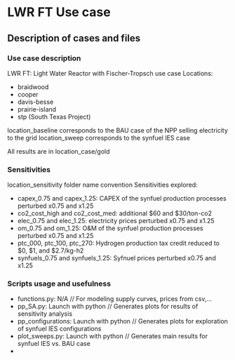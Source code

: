 # LWR FT Use case
## Description of cases and files
### Use case description
LWR FT: Light Water Reactor with Fischer-Tropsch use case
Locations: 
- braidwood
- cooper
- davis-besse
- prairie-island
- stp (South Texas Project)

location_baseline corresponds to the BAU case of the NPP selling electricity to the grid
location_sweep corresponds to the synfuel IES case

All results are in location_case/gold

### Sensitivities
location_sensitivity folder name convention
Sensitivities explored: 
- capex_0.75 and capex_1.25: CAPEX of the synfuel production processes perturbed x0.75 and x1.25
- co2_cost_high and co2_cost_med: additional $60 and $30/ton-co2
- elec_0.75 and elec_1.25: electricity prices perturbed x0.75 and x1.25
- om_0.75 and om_1.25: O&M of the synfuel production processes perturbed x0.75 and x1.25
- ptc_000, ptc_100, ptc_270: Hydrogen production tax credit reduced to $0, $1, and $2.7/kg-h2
- synfuels_0.75 and synfuels_1.25: Syfnuel prices perturbed x0.75 and x1.25

### Scripts usage and usefulness
- functions.py: N/A // For modeling supply curves, prices from csv,...
- pp_SA.py: Launch with python // Generates plots for results of sensitivity analysis
- pp_configurations: Launch with python // Generates plots for exploration of synfuel IES configurations
- plot_sweeps.py: Launch with python // Generates main results for synfuel IES vs. BAU case
-

